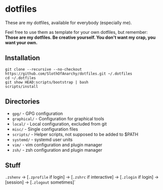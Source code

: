 # dotfiles

These are my dotfiles, available for everybody (especially me).

Feel free to use them as template for your own dotfiles, but remember: **Those are my dotfiles. Be creative yourself. You don't want my crap, you want your own.**

## Installation

```
git clone --recursive --no-checkout https://github.com/SlothOfAnarchy/dotfiles.git ~/.dotfiles
cd ~/.dotfiles
git show HEAD:scripts/bootstrap | bash
scripts/install
```

## Directories

- `gpg/` - GPG configuration
- `graphical/` - Configuration for graphical tools
- `local/` - Local configuration, excluded from git
- `misc/` - Single configuration files
- `scripts/` - Helper scripts, not supposed to be added to $PATH
- `systemd/` - systemd user units
- `vim/` - vim configuration and plugin manager
- `zsh/` - zsh configuration and plugin manager

## Stuff

`.zshenv` → [`.zprofile` if login] → [`.zshrc` if interactive] → [`.zlogin` if login] → [session] → [`.zlogout` sometimes]`


